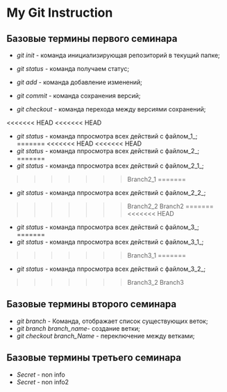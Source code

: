 # My Git Instruction

## Базовые термины первого семинара
* *git init* - команда инициализирующая репозиторий в текущий папке;
 
* *git status* - команда получаем статус;
 
* *git add* - команда добавление изменений;

* *git commit* - команда сохранения версий;

* *git checkout* - команда перехода между версиями сохранений;

<<<<<<< HEAD
<<<<<<< HEAD
* *git status* - команда ппросмотра всех действий с файлом_1_;
=======
<<<<<<< HEAD
<<<<<<< HEAD
* *git status* - команда ппросмотра всех действий с файлом_2_;
=======
* *git status* - команда ппросмотра всех действий с файлом_2_1_;
>>>>>>> Branch2_1
=======
* *git status* - команда ппросмотра всех действий с файлом_2_2_;
>>>>>>> Branch2_2
>>>>>>> Branch2
=======
<<<<<<< HEAD
* *git status* - команда ппросмотра всех действий с файлом_3_;
=======
* *git status* - команда ппросмотра всех действий с файлом_3_1_;
>>>>>>> Branch3_1
=======
* *git status* - команда ппросмотра всех действий с файлом_3_2_;
>>>>>>> Branch3_2
>>>>>>> Branch3
## Базовые термины второго семинара
* *git branch* - Команда, отображает список существующих веток;
* *git branch branch_name*- создание ветки;
* *git checkout branch_Name* - переключение между ветками;

## Базовые термины третьего семинара
* *Secret* - non info
* *Secret* - non info2